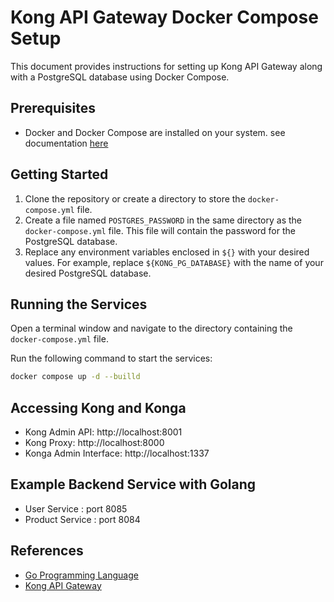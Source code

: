 # Kong API Gateway Docker Compose Setup

This document provides instructions for setting up Kong API Gateway along with a PostgreSQL database using Docker Compose.

## Prerequisites

- Docker and Docker Compose are installed on your system. see documentation [here](https://docs.docker.com/compose/install/)

## Getting Started

1. Clone the repository or create a directory to store the `docker-compose.yml` file.
2. Create a file named `POSTGRES_PASSWORD` in the same directory as the `docker-compose.yml` file. This file will contain the password for the PostgreSQL database.
3. Replace any environment variables enclosed in `${}` with your desired values. For example, replace `${KONG_PG_DATABASE}` with the name of your desired PostgreSQL database.

## Running the Services

Open a terminal window and navigate to the directory containing the `docker-compose.yml` file.

Run the following command to start the services:

```bash
docker compose up -d --builld
```

## Accessing Kong and Konga

- Kong Admin API: http://localhost:8001
- Kong Proxy: http://localhost:8000
- Konga Admin Interface: http://localhost:1337

## Example Backend Service with Golang

- User Service : port 8085
- Product Service : port 8084

## References

- [Go Programming Language](https://golang.org/)
- [Kong API Gateway ](https://docs.konghq.com/)
